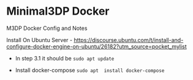 # Minimal3DP Docker

M3DP Docker Config and Notes

Install On Ubuntu Server - https://discourse.ubuntu.com/t/install-and-configure-docker-engine-on-ubuntu/26182?utm_source=pocket_mylist

- In step 3.1 it should be `sudo apt update`

- Install docker-compose `sudo apt  install docker-compose`




